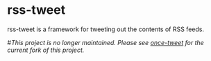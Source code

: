 rss-tweet
=========

rss-tweet is a framework for tweeting out the contents of RSS feeds.

#*This project is no longer maintained. Please see [once-tweet](https://github.com/sedenardi/once-tweet) for the current fork of this project.*
